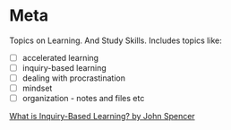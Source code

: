 # Meta

Topics on Learning. And Study Skills. Includes topics like:

- [ ] accelerated learning
- [ ] inquiry-based learning
- [ ] dealing with procrastination
- [ ] mindset
- [ ] organization - notes and files etc

[What is Inquiry-Based Learning? by John Spencer](https://youtu.be/QlwkerwaV2E)
